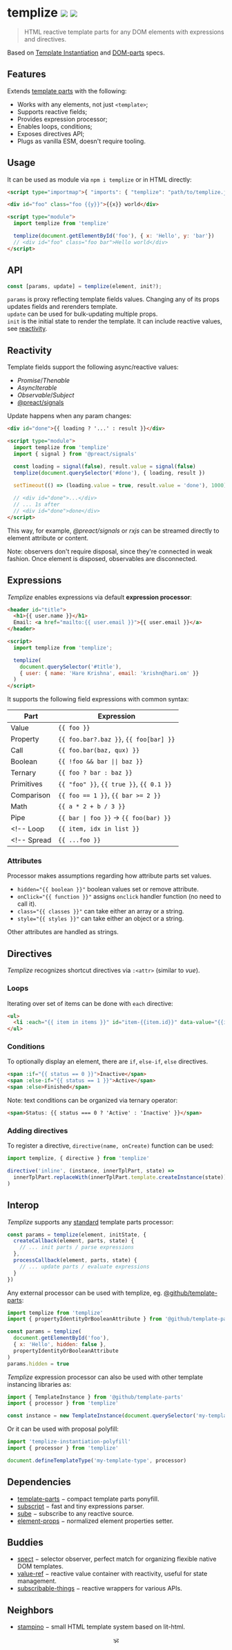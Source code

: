 # templize <a href="https://github.com/spectjs/templize/actions/workflows/node.js.yml"><img src="https://github.com/spectjs/templize/actions/workflows/node.js.yml/badge.svg"/></a> <a href="http://npmjs.org/templize"><img src="https://img.shields.io/npm/v/templize"/></a>

> HTML reactive template parts for any DOM elements with expressions and directives. 

Based on [Template Instantiation](https://github.com/w3c/webcomponents/blob/gh-pages/proposals/Template-Instantiation.md) and [DOM-parts](https://github.com/WICG/webcomponents/blob/gh-pages/proposals/DOM-Parts.md) specs.

## Features

Extends [template parts](https://github.com/spectjs/template-parts) with the following:

- Works with any elements, not just `<template>`;
- Supports reactive fields;
- Provides expression processor;
- Enables loops, conditions;
- Exposes directives API;
- Plugs as vanilla ESM, doesn't require tooling.

## Usage

It can be used as module via `npm i templize` or in HTML directly:

```html
<script type="importmap">{ "imports": { "templize": "path/to/templize.js" }}</script>

<div id="foo" class="foo {{y}}">{{x}} world</div>

<script type="module">
  import templize from 'templize'

  templize(document.getElementById('foo'), { x: 'Hello', y: 'bar'})
  // <div id="foo" class="foo bar">Hello world</div>
</script>
```

## API

```js
const [params, update] = templize(element, init?);
```

`params` is proxy reflecting template fields values. Changing any of its props updates fields and rerenders template.<br/>
`update` can be used for bulk-updating multiple props.<br/>
`init` is the initial state to render the template. It can include reactive values, see [reactivity](#reactivity).<br/>


## Reactivity

Template fields support the following async/reactive values:

* _Promise_/_Thenable_
* _AsyncIterable_
* _Observable_/_Subject_
* [@preact/signals](https://www.npmjs.com/package/@preact/signals)

Update happens when any param changes:

```html
<div id="done">{{ loading ? '...' : result }}</div>

<script type="module">
  import templize from 'templize'
  import { signal } from '@preact/signals'

  const loading = signal(false), result.value = signal(false)
  templize(document.querySelector('#done'), { loading, result })
  
  setTimeout(() => (loading.value = true, result.value = 'done'), 1000)

  // <div id="done">...</div>
  // ... 1s after
  // <div id="done">done</div>
</script>
```

This way, for example, _@preact/signals_ or _rxjs_ can be streamed directly to element attribute or content.

Note: observers don't require disposal, since they're connected in weak fashion. Once element is disposed, observables are disconnected.


## Expressions

_Templize_ enables expressions via default **expression processor**:

```html
<header id="title">
  <h1>{{ user.name }}</h1>
  Email: <a href="mailto:{{ user.email }}">{{ user.email }}</a>
</header>

<script>
  import templize from 'templize';

  templize(
    document.querySelector('#title'),
    { user: { name: 'Hare Krishna', email: 'krishn@hari.om' }}
  )
</script>
```

It supports the following field expressions with common syntax:

Part | Expression
---|---
Value | `{{ foo }}`
Property | `{{ foo.bar?.baz }}`, `{{ foo[bar] }}`
Call | `{{ foo.bar(baz, qux) }}`
Boolean | `{{ !foo && bar \|\| baz }}`
Ternary | `{{ foo ? bar : baz }}`
Primitives | `{{ "foo" }}`, `{{ true }}`, `{{ 0.1 }}`
Comparison | `{{ foo == 1 }}`, `{{ bar >= 2 }}`
Math | `{{ a * 2 + b / 3 }}`
Pipe | `{{ bar \| foo }}` → `{{ foo(bar) }}`
<!-- Loop | `{{ item, idx in list }}` | `params.d` | Used for `:for` directive only -->
<!-- Spread | `{{ ...foo }}` | `params.foo` | Used to pass multiple attributes or nodes -->

### Attributes

Processor makes assumptions regarding how attribute parts set values.

* `hidden="{{ boolean }}"` boolean values set or remove attribute.
* `onClick="{{ function }}"` assigns `onclick` handler function (no need to call it).
* `class="{{ classes }}"` can take either an array or a string.
* `style="{{ styles }}"` can take either an object or a string.

Other attributes are handled as strings.


## Directives

_Templize_ recognizes shortcut directives via `:<attr>` (similar to _vue_).


### Loops

Iterating over set of items can be done with `each` directive:

```html
<ul>
  <li :each="{{ item in items }}" id="item-{{item.id}}" data-value="{{item.value}}">{{item.label}}</li>
</ul>

```

<!-- equivalent to
<ul>
  <template directive="each" expression="item in items">
    <li id="item-{{item.id}}" data-value={{item.value}}>{{item.label}}</li>
  </template>
</ul>
```
-->

<!--
#### Cases

```html
<li :each="{{ item, index in array }}">
<li :each="{{ key, value, index in object }}">
<li :each="{{ value in object }}">
```
-->

### Conditions

To optionally display an element, there are `if`, `else-if`, `else` directives.

```html
<span :if="{{ status == 0 }}">Inactive</span>
<span :else-if="{{ status == 1 }}">Active</span>
<span :else>Finished</span>
```

<!-- equivalent to
<template directive="if" expression="status == 0"><span>Inactive</span></template>
<template directive="else-if" expression="status == 1"><span>Active</span></template>
<template directive="else"><span>Finished</span></template>
```
 -->

Note: text conditions can be organized via ternary operator:

```html
<span>Status: {{ status === 0 ? 'Active' : 'Inactive' }}</span>
```

### Adding directives

To register a directive, `directive(name, onCreate)` function can be used:

```js
import templize, { directive } from 'templize'

directive('inline', (instance, innerTplPart, state) =>
  innerTplPart.replaceWith(innerTplPart.template.createInstance(state))
)
```

## Interop

_Templize_ supports any [standard](https://github.com/WICG/webcomponents/blob/gh-pages/proposals/Template-Instantiation.md#32-template-parts-and-custom-template-process-callback) template parts processor:

```js
const params = templize(element, initState, {
  createCallback(element, parts, state) {
    // ... init parts / parse expressions
  },
  processCallback(element, parts, state) {
    // ... update parts / evaluate expressions
  }
})
```

Any external processor can be used with templize, eg. [@github/template-parts](https://github.com/github/template-parts):

```js
import templize from 'templize'
import { propertyIdentityOrBooleanAttribute } from '@github/template-parts'

const params = templize(
  document.getElementById('foo'),
  { x: 'Hello', hidden: false },
  propertyIdentityOrBooleanAttribute
)
params.hidden = true
```

_Templize_ expression processor can also be used with other template instancing libraries as:

```js
import { TemplateInstance } from '@github/template-parts'
import { processor } from 'templize'

const instance = new TemplateInstance(document.querySelector('my-template'), {}, processor)
```

Or it can be used with proposal polyfill:

```js
import 'templize-instantiation-polyfill'
import { processor } from 'templize'

document.defineTemplateType('my-template-type', processor)
```

## Dependencies

* [template-parts](https://github.com/spectjs/template-parts) − compact template parts ponyfill.
* [subscript](https://github.com/spectjs/subscript) − fast and tiny expressions parser.
* [sube](https://github.com/specths/sube) − subscribe to any reactive source.
* [element-props](https://github.com/specths/element-props) − normalized element properties setter.
<!-- * [swapdom](https://github.com/specths/swapdom) − fast and tiny dom swapping algo. -->

## Buddies

* [spect](https://github.com/spectjs/spect) − selector observer, perfect match for organizing flexible native DOM templates.
* [value-ref](https://github.com/spectjs/value-ref) − reactive value container with reactivity, useful for state management.
* [subscribable-things](https://github.com/chrisguttandin/subscribable-things) − reactive wrappers for various APIs.
<!-- * [define-element](https://github.com/spectjs/define-element) − declarative custom elements. -->

## Neighbors

* [stampino](https://www.npmjs.com/package/stampino) − small HTML template system based on lit-html.


<p align="center">🕉<p>

